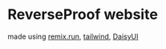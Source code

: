 # ReverseProof website

made using [remix.run](https://remix.run), [tailwind](https://tailwindcss.com), [DaisyUI](https://daisyui.com/)
